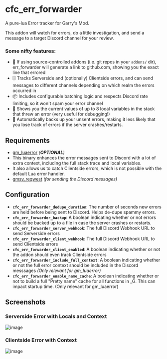 # cfc_err_forwarder
A pure-lua Error tracker for Garry's Mod.

This addon will watch for errors, do a little investigation, and send a message to a target Discord channel for your review.

### Some nifty features:
 - :brain: If using source-controlled addons (i.e. git repos in your `addons/` dir), err_forwarder will generate a link to github.com, showing you the exact line that errored
 - :file_cabinet: Tracks Serverside and (optionally) Clientside errors, and can send messages to different channels depending on which realm the errors occurred in
 - :package: Includes configurable batching logic and respects Discord rate limiting, so it won't spam your error channel
 - :mag_right: Shows you the current values of up to 8 local variables in the stack that threw an error (very useful for debugging!)
 - :floppy_disk: Automatically backs up your unsent errors, making it less likely that you lose track of errors if the server crashes/restarts.

## Requirements
 - [gm_luaerror](https://github.com/danielga/gm_luaerror) _(**OPTIONAL**)_
  - This binary enhances the error messages sent to Discord with a lot of extra context, including the full stack trace and local variables.
  - It also allows us to catch Clientside errors, which is not possible with the default Lua error handler.
 - [gmsv_reqwest](https://github.com/WilliamVenner/gmsv_reqwest) _(for sending the Discord messages)_


## Configuration
 - **`cfc_err_forwarder_dedupe_duration`**: The number of seconds new errors are held before being sent to Discord. Helps de-dupe spammy errors.
 - **`cfc_err_forwarder_backup`**: A boolean indicating whether or not errors should be backed up to a file in case the server crashes or restarts.
 - **`cfc_err_forwarder_server_webhook`**: The full Discord Webhook URL to send Serverside errors
 - **`cfc_err_forwarder_client_webhook`**: The full Discord Webhook URL to send Clientside errors
 - **`cfc_err_forwarder_client_enabled`**: A boolean indicating whether or not the addon should even track Clientside errors
 - **`cfc_err_forwarder_include_full_context`**: A boolean indicating whether or not the full error context should be included in the Discord messsages _(Only relevant for gm_luaerror)_
 - **`cfc_err_forwarder_enable_name_cache`**: A boolean indicating whether or not to build a full "Pretty name" cache for all functions in _G. This can impact startup time. (Only relevant for gm_luaerror)


## Screenshots

### Serverside Error with Locals and Context
![image](https://github.com/user-attachments/assets/f694166e-34d1-4e69-9782-711c8c04294e)

### Clientside Error with Context
![image](https://github.com/user-attachments/assets/10bc91f6-6581-4949-8027-292466ed9146)

